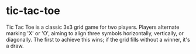 # tic-tac-toe
Tic Tac Toe is a classic 3x3 grid game for two players. Players alternate marking 'X' or 'O', aiming to align three symbols horizontally, vertically, or diagonally. The first to achieve this wins; if the grid fills without a winner, it's a draw. 
